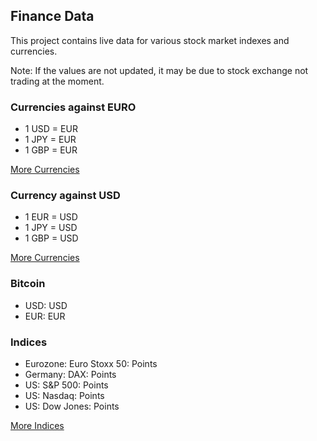 ## Finance Data

This project contains live data for various stock market indexes and currencies.

Note: If the values are not updated, it may be due to stock exchange not
trading at the moment.

### Currencies against EURO

* 1 USD = <Topic topic="finance/stock-exchange/currency/USD/EUR" decimals="3"/> EUR
* 1 JPY = <Topic topic="finance/stock-exchange/currency/JPY/EUR" decimals="3"/> EUR
* 1 GBP = <Topic topic="finance/stock-exchange/currency/GBP/EUR" decimals="3"/> EUR

[More Currencies](./currency)

### Currency against USD

* 1 EUR = <Topic topic="finance/stock-exchange/currency/EUR/USD" decimals="3"/> USD
* 1 JPY = <Topic topic="finance/stock-exchange/currency/JPY/USD" decimals="3"/> USD
* 1 GBP = <Topic topic="finance/stock-exchange/currency/GBP/USD" decimals="3"/> USD

[More Currencies](./currency)

### Bitcoin

* USD: <Topic topic="finance/stock-exchange/currency/BTC-USD" decimals="3"/> USD
* EUR: <Topic topic="finance/stock-exchange/currency/BTC-EUR" decimals="3"/> EUR

### Indices

* Eurozone: Euro Stoxx 50: <Topic topic="finance/stock-exchange/index/STOXX50E" decimals="3"/> Points
* Germany: DAX: <Topic topic="finance/stock-exchange/index/GDAXI" decimals="3"/> Points
* US: S&P 500: <Topic topic="finance/stock-exchange/index/GSPC" decimals="3"/> Points
* US: Nasdaq: <Topic topic="finance/stock-exchange/index/IXIC" decimals="3"/> Points
* US: Dow Jones: <Topic topic="finance/stock-exchange/index/DJI" decimals="3"/> Points

[More Indices](./index)
